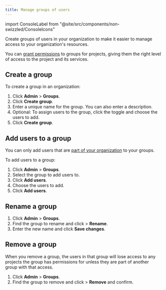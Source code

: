 ```yaml
---
title: Manage groups of users
---
```


import ConsoleLabel from "@site/src/components/non-swizzled/ConsoleIcons"

Create groups of users in your organization to make it easier to manage access to your organization's resources.

You can [grant permissions](/docs/platform/howto/manage-permissions) to groups
for projects, giving them the right level of access to the project and its services.

## Create a group

To create a group in an organization:

1.  Click **Admin** > **Groups**.
1.  Click **Create group**.
1.  Enter a unique name for the group. You can also enter a description.
1.  Optional: To assign users to the group, click the toggle and choose
    the users to add.
1.  Click **Create group**.

## Add users to a group

You can only add users that are
[part of your organization](/docs/platform/howto/manage-org-users) to your groups.

To add users to a group:

1.  Click **Admin** > **Groups**.
1.  Select the group to add users to.
1.  Click **Add users**.
1.  Choose the users to add.
1.  Click **Add users**.

## Rename a group

1.  Click **Admin** > **Groups**.
1.  Find the group to rename and
    click <ConsoleLabel name="actions"/> > **Rename**.
1.  Enter the new name and click **Save changes**.

## Remove a group

When you remove a group, the users in that group will lose access to any
projects the group has permissions for unless they are part of another
group with that access.

1.  Click **Admin** > **Groups**.
1.  Find the group to remove and
    click <ConsoleLabel name="actions"/> > **Remove** and confirm.
